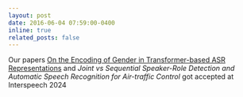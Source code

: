 ```yaml
---
layout: post
date: 2016-06-04 07:59:00-0400
inline: true
related_posts: false
---
```


Our papers [On the Encoding of Gender in Transformer\-based ASR Representations](https://arxiv.org/abs/2406.09855) and _Joint vs Sequential Speaker\-Role Detection and Automatic Speech Recognition for Air\-traffic Control_ got accepted at Interspeech 2024
